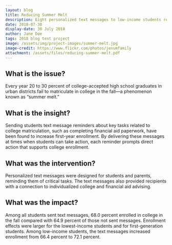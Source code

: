 ```yaml
---
layout: blog
title: Reducing Summer Melt
description: Eight personalized text messages to low-income students resulted in a nearly 9% increase in college enrollment.
date: 2018-07-30
display-date: 30 July 2018
author: Jane Doe
tags: 2018 blog test project
image: /assets/img/project-images/summer-melt.jpg
image-credit: https://www.flickr.com/photos/jenumfamily
attachment: /assets/files/reducing-summer-melt.pdf
---
```

## What is the issue?

Every year 20 to 30 percent of college-accepted high school graduates in urban districts fail to matriculate in college in the fall—a phenomenon known as “summer melt.”

## What is the insight?

Sending students text message reminders about key tasks related to college matriculation, such as completing financial aid paperwork, have been found to increase first-year enrollment. By delivering these messages at times when students can take action, each reminder prompts direct action that supports college enrollment.

## What was the intervention?

Personalized text messages were designed for students and parents, reminding them of critical tasks. The text messages also provided recipients with a connection to individualized college and financial aid advising.

## What was the impact?

Among all students sent text messages, 68.0 percent enrolled in college in the fall compared with 64.9 percent of those not sent messages. Enrollment effects were larger for the lowest-income students and for first-generation students. Among low-income students, the text messages increased enrollment from 66.4 percent to 72.1 percent.
